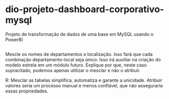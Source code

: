 # dio-projeto-dashboard-corporativo-mysql
Projeto de transformação de dados de uma base em MySQL usando o PowerBI

##

Mescle os nomes de departamentos e localização. Isso fará que cada combinação departamento-local seja único. Isso irá auxiliar na criação do modelo estrela em um módulo futuro.
Explique por que, neste caso supracitado, podemos apenas utilizar o mesclar e não o atribuir.

R: Mesclar as tabelas simplifica, automatiza e garante a unicidade. Atribuir valores seria um processo manual e menos confiável, que não asseguraria essas propriedades.
